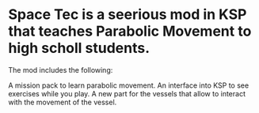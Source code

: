 # Space Tec is a seerious mod in KSP that teaches Parabolic Movement to high scholl students.

The mod includes the following:

A mission pack to learn parabolic movement.
An interface into KSP to see exercises while you play.
A new part for the vessels that allow to interact with the movement of the vessel.

